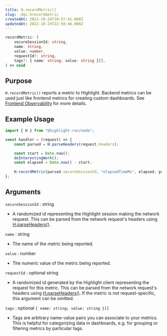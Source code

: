 ```yaml
---
title: H.recordMetric()
slug: -dqi-hrecordmetric
createdAt: 2022-10-24T20:57:41.000Z
updatedAt: 2022-10-24T22:58:46.000Z
---
```


```typescript
recordMetric: (
	secureSessionId: string,
	name: string,
	value: number,
	requestId?: string,
	tags?: { name: string; value: string }[],
) => void
```

## Purpose

`H.recordMetric()` reports a metric to Highlight. Backend metrics can be used just like frontend metrics for creating custom dashboards. See [Frontend Observability](docId\:p3DXc1HiMIDluVxOSU5Cr) for more details.

## Example Usage

```typescript
import { H } from "@highlight-run/node";

const handler = (request) => {
	const parsed = H.parseHeaders(request.headers);

	const start = Date.now();
	doInterestingWork();
	const elapsed = Date.now() - start;
	
	H.recordMetric(parsed.secureSessionId, "elapsedTimeMs", elapsed, parsed.requestId, ["user": "Zane"]);
};
```

## Arguments

`secureSessionId` : string

*   A randomized id representing the Highlight session making the network request. This can be parsed from the network request's headers using [H.parseHeaders()](docId\:FI_f9J3WOOnFiKqg5aBOy).

`name` : string

*   The name of the metric being reported.

`value` : number

*   The numeric value of the metric being reported.

`requestId` : optional string

*   A randomized id generated by the Highlight client representing the request for this metric. This can be parsed from the network request's headers using [H.parseHeaders()](docId\:FI_f9J3WOOnFiKqg5aBOy). If the metric is not request-specific, this argument can be omitted.

`tags` : optional `{ name: string; value: string }[]`&#x20;

*   Tags are arbitrary name-value pairs you can associate to your metrics. This is helpful for categorizing data in dashboards, e.g. for grouping or filtering metrics by particular tags.

